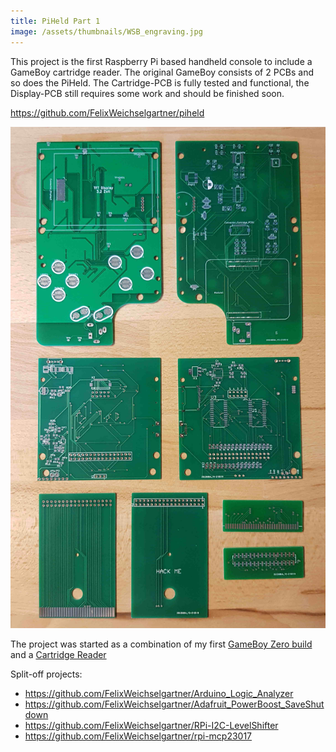```yaml
---
title: PiHeld Part 1
image: /assets/thumbnails/WSB_engraving.jpg
---
```


This project is the first Raspberry Pi based handheld console to include a GameBoy cartridge reader. The original GameBoy consists of 2 PCBs and so does the PiHeld. The Cartridge-PCB is fully tested and functional, the Display-PCB still requires some work and should be finished soon.

https://github.com/FelixWeichselgartner/piheld

![pcbs](https://github.com/FelixWeichselgartner/PiHeld/raw/master/doc/img/pcbs_all_pcbs.jpg)

The project was started as a combination of my first [GameBoy Zero build](https://felixweichselgartner.github.io/2019/01/29/GameBoy_Zero.html) and a [Cartridge Reader](https://felixweichselgartner.github.io/2019/09/01/GB_Cartridge_Reader_Writer.html)

Split-off projects:
* https://github.com/FelixWeichselgartner/Arduino_Logic_Analyzer
* https://github.com/FelixWeichselgartner/Adafruit_PowerBoost_SaveShutdown
* https://github.com/FelixWeichselgartner/RPi-I2C-LevelShifter
* https://github.com/FelixWeichselgartner/rpi-mcp23017
